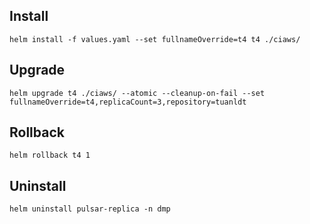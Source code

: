 ## Install
```
helm install -f values.yaml --set fullnameOverride=t4 t4 ./ciaws/
```
## Upgrade
```
helm upgrade t4 ./ciaws/ --atomic --cleanup-on-fail --set fullnameOverride=t4,replicaCount=3,repository=tuanldt
```

## Rollback
```
helm rollback t4 1
```

## Uninstall
```
helm uninstall pulsar-replica -n dmp
```